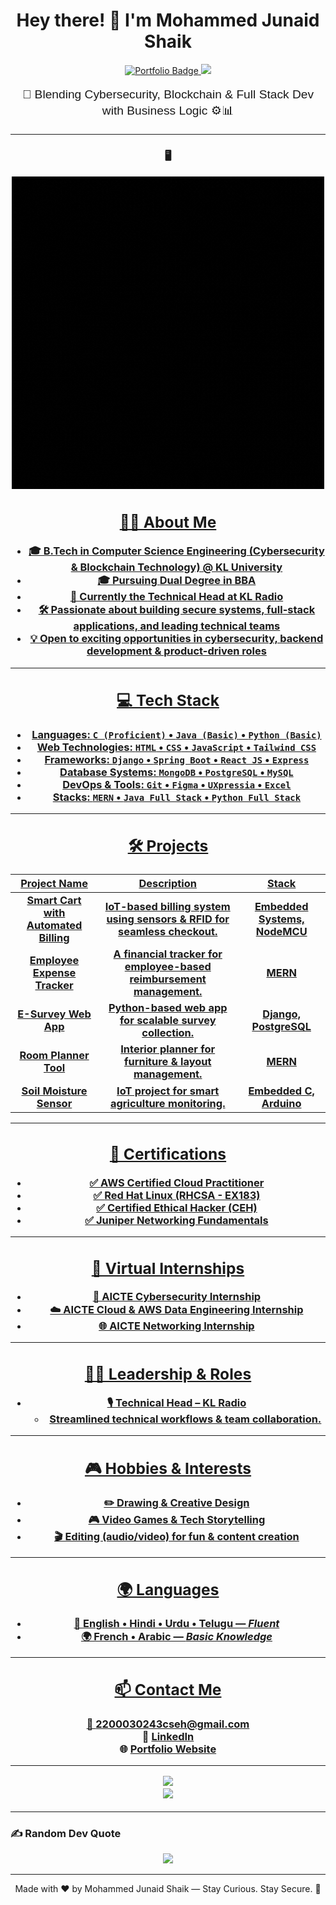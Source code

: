 <div align="center">
  <h1>Hey there! 👋 I'm Mohammed Junaid Shaik</h1>
</div>

<p align="center">
  <a href="https://mjs-portfolio-t.vercel.app/" target="_blank">
    <img src="https://img.shields.io/badge/Portfolio-Visit-2ECC71?style=for-the-badge&logo=three.js" alt="Portfolio Badge" />
  </a>
  <a href="https://www.linkedin.com/in/mohammedjunaid-shaik" target="_blank">
    <img src="https://img.shields.io/badge/LinkedIn-Connect-blue?style=for-the-badge&logo=linkedin" />
  </a>
</p>

<div align="center">
  <p style="font-size: 1.2rem; font-family: 'Poppins', sans-serif;">
    🚀 Blending Cybersecurity, Blockchain & Full Stack Dev with Business Logic ⚙️📊
  </p>
</div>

---
<h3 align="center">🖥️

<p align="center">
  <a href="https://junaidshaik77.github.io/" target="_blank">
    <img src="./assets/junaid.gif" width="500" alt="Portfolio Demo" />
  </a>
</p>

<p align="center">
  <a href="https://junaidshaik77.github.io/">
</p>


## 👨‍🎓 About Me

- 🎓 B.Tech in **Computer Science Engineering** (Cybersecurity & Blockchain Technology) @ **KL University**
- 🎓 Pursuing **Dual Degree in BBA**
- 💼 Currently the **Technical Head** at **KL Radio**
- 🛠️ Passionate about building secure systems, full-stack applications, and leading technical teams
- 💡 Open to exciting opportunities in cybersecurity, backend development & product-driven roles

---

## 💻 Tech Stack

- **Languages**: `C (Proficient)` • `Java (Basic)` • `Python (Basic)`
- **Web Technologies**: `HTML` • `CSS` • `JavaScript` • `Tailwind CSS`
- **Frameworks**: `Django` • `Spring Boot` • `React JS` • `Express`
- **Database Systems**: `MongoDB` • `PostgreSQL` • `MySQL`
- **DevOps & Tools**: `Git` • `Figma` • `UXpressia` • `Excel`
- **Stacks**: `MERN` • `Java Full Stack` • `Python Full Stack`

---

## 🛠 Projects

| Project Name | Description | Stack |
|--------------|-------------|-------|
| **Smart Cart with Automated Billing** | IoT-based billing system using sensors & RFID for seamless checkout. | Embedded Systems, NodeMCU |
| **Employee Expense Tracker** | A financial tracker for employee-based reimbursement management. | MERN |
| **E-Survey Web App** | Python-based web app for scalable survey collection. | Django, PostgreSQL |
| **Room Planner Tool** | Interior planner for furniture & layout management. | MERN |
| **Soil Moisture Sensor** | IoT project for smart agriculture monitoring. | Embedded C, Arduino |

---

## 📜 Certifications

- ✅ **AWS Certified Cloud Practitioner**  
- ✅ **Red Hat Linux (RHCSA - EX183)**  
- ✅ **Certified Ethical Hacker (CEH)**  
- ✅ **Juniper Networking Fundamentals**

---

## 🧪 Virtual Internships

- 🔐 AICTE Cybersecurity Internship  
- ☁️ AICTE Cloud & AWS Data Engineering Internship  
- 🌐 AICTE Networking Internship  

---

## 🧑‍🏫 Leadership & Roles

- 🎙️ **Technical Head – KL Radio**  
  - Streamlined technical workflows & team collaboration.

---

## 🎮 Hobbies & Interests

- ✏️ Drawing & Creative Design  
- 🎮 Video Games & Tech Storytelling  
- 🎬 Editing (audio/video) for fun & content creation

---

## 🌍 Languages

- 💬 English • Hindi • Urdu • Telugu — *Fluent*  
- 🌍 French • Arabic — *Basic Knowledge*

---

## 📫 Contact Me

<p align="center">
  📧 <a href="mailto:2200030243cseh@gmail.com">2200030243cseh@gmail.com</a> <br/>
  🔗 <a href="https://www.linkedin.com/in/mohammedjunaid-shaik">LinkedIn</a> <br/>
  🌐 <a href="https://junaidshaik-portfolio.vercel.app/">Portfolio Website</a> <br/>
</p>

---

<div align="center">
  <img src="https://github-readme-stats.vercel.app/api?username=JunaidShaik77&show_icons=true&theme=react&hide_border=true" />
  <br/>
  <img src="https://github-readme-streak-stats.herokuapp.com?user=JunaidShaik77&theme=react&hide_border=true" />
</div>

---

### ✍️ Random Dev Quote
<div align="center">
  <img src="https://quotes-github-readme.vercel.app/api?type=horizontal&theme=radical" />
</div>

---

<div align="center">
  Made with ❤️ by Mohammed Junaid Shaik — Stay Curious. Stay Secure. 🔐
</div>
